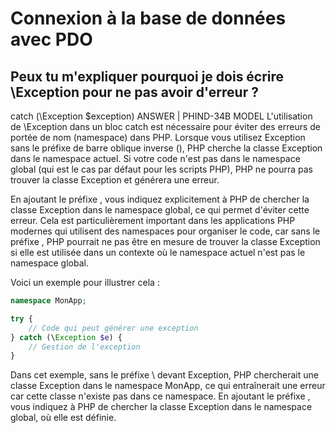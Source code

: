 # Connexion à la base de données avec PDO

## Peux tu m'expliquer pourquoi je dois écrire \Exception pour ne pas avoir d'erreur ?

catch (\Exception $exception)
ANSWER | PHIND-34B MODEL
L'utilisation de \Exception dans un bloc catch est nécessaire pour éviter des erreurs de portée de nom (namespace) dans PHP. Lorsque vous utilisez Exception sans le préfixe de barre oblique inverse (\), PHP cherche la classe Exception dans le namespace actuel. Si votre code n'est pas dans le namespace global (qui est le cas par défaut pour les scripts PHP), PHP ne pourra pas trouver la classe Exception et générera une erreur.

En ajoutant le préfixe \, vous indiquez explicitement à PHP de chercher la classe Exception dans le namespace global, ce qui permet d'éviter cette erreur. Cela est particulièrement important dans les applications PHP modernes qui utilisent des namespaces pour organiser le code, car sans le préfixe \, PHP pourrait ne pas être en mesure de trouver la classe Exception si elle est utilisée dans un contexte où le namespace actuel n'est pas le namespace global.

Voici un exemple pour illustrer cela :
```php
namespace MonApp;

try {
    // Code qui peut générer une exception
} catch (\Exception $e) {
    // Gestion de l'exception
}
```

Dans cet exemple, sans le préfixe \ devant Exception, PHP chercherait une classe Exception dans le namespace MonApp, ce qui entraînerait une erreur car cette classe n'existe pas dans ce namespace. En ajoutant le préfixe \, vous indiquez à PHP de chercher la classe Exception dans le namespace global, où elle est définie.